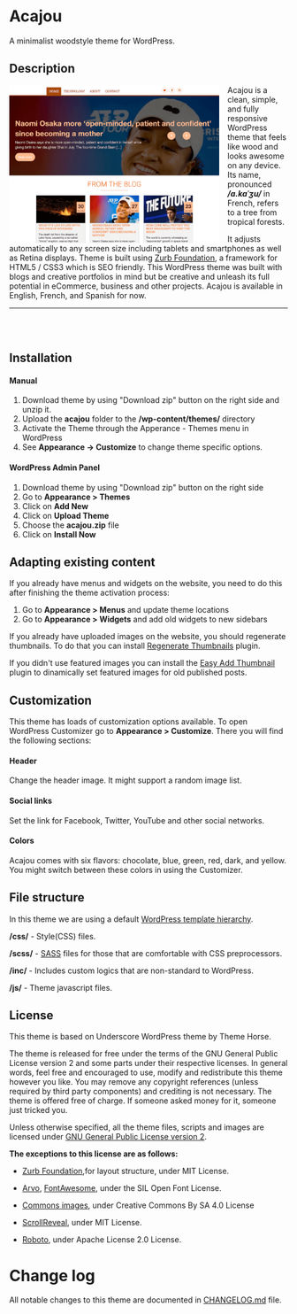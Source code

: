 # Acajou
A minimalist woodstyle theme for WordPress.
## Description
<img align="left" src="https://raw.githubusercontent.com/samuelguebo/acajou/master/screenshot.png" width="380" style="margin: 0 15px 0 0" alt="Acajou WordPress theme"/>

Acajou is a clean, simple, and fully responsive WordPress theme that feels like wood and looks awesome on any device. Its name, pronounced ***/a.kaˈʒu/*** in French, refers to a tree from tropical forests.

It adjusts automatically to any screen size including tablets and smartphones as well as Retina displays. Theme is built using [Zurb Foundation](https://github.com/zurb/foundation-sites), a  framework for HTML5 / CSS3 which is SEO friendly. This WordPress theme was built with blogs and creative portfolios in mind but be creative and unleash its full potential in eCommerce, business and other projects. Acajou is available in English, French, and Spanish for now.

<hr/>
<br/><br/>

## Installation

#### Manual

1. Download theme by using "Download zip" button on the right side and unzip it.
2. Upload the **acajou** folder to the **/wp-content/themes/** directory
3. Activate the Theme through the Apperance - Themes menu in WordPress
4. See **Appearance -> Customize**  to change theme specific options.

#### WordPress Admin Panel

1. Download theme by using "Download zip" button on the right side
2. Go to **Appearance > Themes**
3. Click on **Add New**
4. Click on **Upload Theme**
5. Choose the **acajou.zip** file
6. Click on **Install Now**


## Adapting existing content
If you already have menus and widgets on the website, you need to do this after finishing the theme activation process:

1. Go to **Appearance > Menus** and update theme locations
2. Go to **Appearance > Widgets** and add old widgets to new sidebars

If you already have uploaded images on the website, you should regenerate thumbnails. To do that you can install [Regenerate Thumbnails](http://wordpress.org/plugins/regenerate-thumbnails/) plugin.

If you didn't use featured images you can install the [Easy Add Thumbnail](http://wordpress.org/plugins/easy-add-thumbnail/) plugin to dinamically set featured images for old published posts.


## Customization

This theme has loads of customization options available. To open WordPress Customizer go to **Appearance > Customize**. There you will find the following sections:
#### Header
Change the header image. It might support a random image list.
#### Social links
Set the link for Facebook, Twitter, YouTube and other social networks.

#### Colors
Acajou comes with six flavors: chocolate, blue, green, red, dark, and yellow. You might switch between these colors in using the Customizer.

## File structure
In this theme we are using a default [WordPress template hierarchy](http://codex.wordpress.org/Template_Hierarchy).

**/css/** - Style(CSS) files.

**/scss/** - [SASS](http://sass-lang.com) files for those that are comfortable with CSS preprocessors.

**/inc/** - Includes custom logics that are non-standard to WordPress.

**/js/** - Theme javascript files.


## License

This theme is based on Underscore WordPress theme by Theme Horse.

The theme is released for free under the terms of the GNU General Public License version 2
and some parts under their respective licenses.
In general words, feel free and encouraged to use, modify and redistribute this theme however you like.
You may remove any copyright references (unless required by third party components) and crediting is not necessary.
The theme is offered free of charge. If someone asked money for it, someone just tricked you.

Unless otherwise specified, all the theme files, scripts and images are licensed under [GNU General Public License version 2](http://github.com/samuelguebo/acajou/LICENSE).

**The exceptions to this license are as follows:**

- [Zurb Foundation](https://github.com/zurb/foundation-sites),for layout structure, under MIT License.
- [Arvo](https://github.com/FortAwesome/Font-Awesome), [FontAwesome](https://github.com/FortAwesome/Font-Awesome), under the SIL Open Font License.

- [Commons images](https:commons.wikimedia.org), under Creative Commons By SA 4.0 License
- [ScrollReveal](https://github.com/jlmakes/scrollreveal), under MIT License.
- [Roboto](https://github.com/google/roboto), under Apache License 2.0 License.


# Change log
All notable changes to this theme are documented in [CHANGELOG.md](https://github.com/samuelguebo/acajou/blob/master/CHANGELOG.md) file.